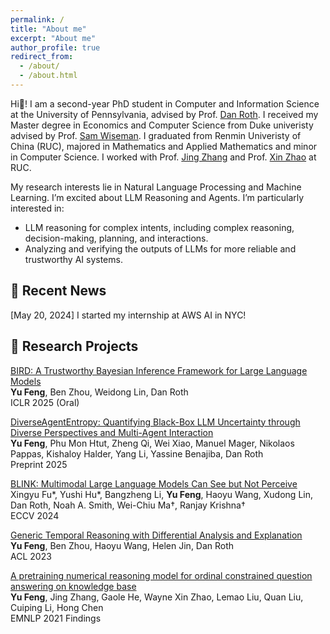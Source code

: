 ```yaml
---
permalink: /
title: "About me"
excerpt: "About me"
author_profile: true
redirect_from: 
  - /about/
  - /about.html
---
```

 
Hi👋! I am a second-year PhD student in Computer and Information Science at the University of Pennsylvania, advised by Prof. [Dan Roth](https://www.cis.upenn.edu/~danroth/). I received my Master degree in Economics and Computer Science from Duke univeristy advised by Prof. [Sam Wiseman](https://swiseman.github.io/). I graduated from Renmin Univeristy of China (RUC), majored in Mathematics and Applied Mathematics and minor in Computer Science. I worked with Prof. [Jing Zhang](https://scholar.google.com/citations?user=T7Wa3GQAAAAJ&hl=en) and Prof. [Xin Zhao](https://scholar.google.com/citations?hl=en&user=JNhNacoAAAAJ&view_op=list_works&sortby=pubdate) at RUC. 

My research interests lie in Natural Language Processing and Machine Learning. I’m excited about LLM Reasoning and Agents. I’m particularly interested in:
* LLM reasoning for complex intents, including complex reasoning, decision-making, planning, and interactions.
* Analyzing and verifying the outputs of LLMs for more reliable and trustworthy AI systems.

🌟 Recent News
------
[May 20, 2024] I started my internship at AWS AI in NYC!

📑 Research Projects
------
[BIRD: A Trustworthy Bayesian Inference Framework for Large Language Models](https://arxiv.org/pdf/2404.12494) <br>
**Yu Feng**, Ben Zhou, Weidong Lin, Dan Roth<br>
ICLR 2025 (Oral)

[DiverseAgentEntropy: Quantifying Black-Box LLM Uncertainty through Diverse Perspectives and Multi-Agent Interaction](https://drive.google.com/file/d/1xxvHgNjCe76_P9gfkt4OKMbXKkuZpaAO/view?usp=sharing) <br>
**Yu Feng**, Phu Mon Htut, Zheng Qi, Wei Xiao, Manuel Mager, Nikolaos Pappas, Kishaloy Halder, Yang Li, Yassine Benajiba, Dan Roth <br>
Preprint 2025

[BLINK: Multimodal Large Language Models Can See but Not Perceive](https://arxiv.org/pdf/2404.12390) <br>
Xingyu Fu*, Yushi Hu*, Bangzheng Li, **Yu Feng**, Haoyu Wang, Xudong Lin, Dan Roth, Noah A. Smith, Wei-Chiu Ma†, Ranjay Krishna† <br>
ECCV 2024

[Generic Temporal Reasoning with Differential Analysis and Explanation](https://aclanthology.org/2023.acl-long.671.pdf)<br>
**Yu Feng**, Ben Zhou, Haoyu Wang, Helen Jin, Dan Roth<br>
ACL 2023

[A pretraining numerical reasoning model for ordinal constrained question answering on knowledge base](https://aclanthology.org/2021.findings-emnlp.159.pdf) <br>
**Yu Feng**, Jing Zhang, Gaole He, Wayne Xin Zhao, Lemao Liu, Quan Liu, Cuiping Li, Hong Chen <br>
EMNLP 2021 Findings
